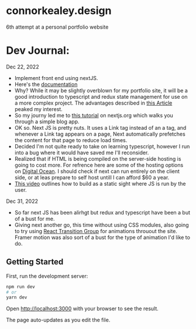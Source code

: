 # connorkealey.design
6th attempt at a personal portfolio website

# Dev Journal:

Dec 22, 2022

- Implement front end using nextJS.
- Here's the [documentation](https://nextjs.org/docs/getting-started)
- Why? While it may be slightly overblown for my portfolio site, it will be a good introduction to typescript and redux state management for use on a more complex project. The advantages described in [this Article](https://www.imaginarycloud.com/blog/next-js-vs-react/) peaked my interest.
- So my journy led me to [this tutorial](https://nextjs.org/learn/basics/create-nextjs-app) on nextjs.org which walks you through a simple blog app.
- OK so. Next JS is pretty nuts. It uses a Link tag instead of an a tag, and whenever a Link tag appears on a page, Next automatically prefetches the content for that page to reduce load times.
- Decided I'm not quite ready to take on learning typescript, however I run into a bug where it would have saved me I'll reconsider. 
- Realized that if HTML is being compiled on the server-side hosting is going to cost more. For refrence here are some of the hosting options on [Digital Ocean](https://www.digitalocean.com/pricing). I should check if next can run entirely on the client side, or at leas prepare to self host untill I can afford $60 a year.
- [This video](https://www.youtube.com/watch?v=y0W2TD1EUXE) outlines how to build as a static sight where JS is run by the user.

Dec 31, 2022
- So far next JS has been alirhgt but redux and typescript have been a but of a bust for me.
- Giving next another go, this time without using CSS modules, also going to try using [React Transition Group](http://reactcommunity.org/react-transition-group/css-transition) for animations throuout the site. Framer motion was also sort of a bust for the type of animation I'd like to do.

## Getting Started

First, run the development server:

```bash
npm run dev
# or
yarn dev
```

Open [http://localhost:3000](http://localhost:3000) with your browser to see the result.

The page auto-updates as you edit the file.
